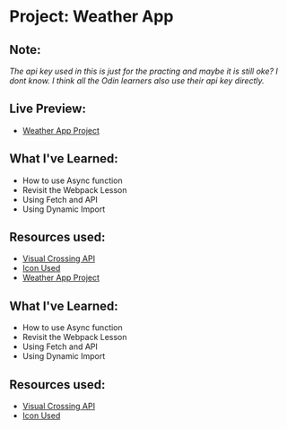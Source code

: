 # Project: Weather App

## Note: 
  *The api key used in this is just for the practing and maybe it is still oke? I dont know. I think all the Odin learners also use their api key directly.*

## Live Preview:

  - [Weather App Project](https://w-ud.github.io/the-odin-project-tasks/projects/project-weather-app/dist/index.html?)

## What I've Learned:

  - How to use Async function
  - Revisit the Webpack Lesson
  - Using Fetch and API
  - Using Dynamic Import

## Resources used:

  - [Visual Crossing API](https://www.visualcrossing.com/weather-api/)
  - [Icon Used](https://github.com/visualcrossing/WeatherIcons)
  - [Weather App Project](https://w-ud.github.io/the-odin-project-tasks/projects/project-weather-app/dist/index.html?)

## What I've Learned:

  - How to use Async function
  - Revisit the Webpack Lesson
  - Using Fetch and API
  - Using Dynamic Import

## Resources used:

  - [Visual Crossing API](https://www.visualcrossing.com/weather-api/)
  - [Icon Used](https://github.com/visualcrossing/WeatherIcons)
